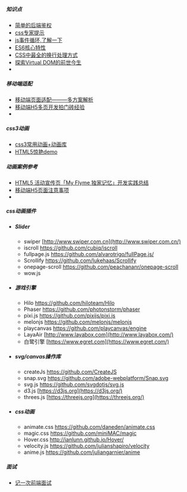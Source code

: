 ##### 知识点

* [简单的后端鉴权](https://bengbu-yuezhang.github.io/2018/05/19/Authentication)
* [css专家提示](https://juejin.im/post/5aff9631f265da0b814bcfd9)
* [js事件循环,了解一下](https://juejin.im/post/5ae292246fb9a07ac76e8900)
* [ES6核心特性](https://juejin.im/post/5b037b536fb9a07aa9260b39)
* [CSS中最全的换行处理方式](http://www.w3cplus.com/css/where-lines-break-is-complicated-heres-all-the-related-css-and-html.html)
* [探索Virtual DOM的前世今生](https://juejin.im/post/5b0638a9f265da0db53bbb6d)
* 





##### 移动端适配

* [移动端页面适配———多方案解析](https://www.jianshu.com/p/3b45aa981e77)
* [移动端H5多页开发拍门砖经验](https://juejin.im/post/5b03b2ee5188254284525e87)
* 



##### css3动画

* [css3常用动画+动画库](https://www.cnblogs.com/starof/p/4968769.html)
* [HTML5惊艳demo](https://www.zhihu.com/question/24398907)



##### 动画案例参考

* [HTML5 活动宣传页「My Flyme 独家记忆」开发实践总结](https://lzw.me/a/h5-myflyme.html)
* [移动端H5页面注意事项](https://www.jianshu.com/p/e95824e8fe13)
* 





##### css动画插件

* ##### Slider

  * swiper [http://www.swiper.com.cn](http://www.swiper.com.cn/)
  * iscroll <https://github.com/cubiq/iscroll>
  * fullpage.js <https://github.com/alvarotrigo/fullPage.js/>
  * Scrollify <https://github.com/lukehaas/Scrollify>
  * onepage-scroll <https://github.com/peachananr/onepage-scroll>
  * wow.js

* ##### 游戏引擎

  * Hilo <https://github.com/hiloteam/Hilo>
  * Phaser <https://github.com/photonstorm/phaser>
  * pixi.js <https://github.com/pixijs/pixi.js>
  * melonjs <https://github.com/melonjs/melonjs>
  * playcanvas <https://github.com/playcanvas/engine>
  * LayaAir [http://www.layabox.com](http://www.layabox.com/)
  * 白鹭引擎 [https://www.egret.com](https://www.egret.com/)

* ##### svg/canvas操作库

  * createJs <https://github.com/CreateJS>
  * snap.svg <https://github.com/adobe-webplatform/Snap.svg>
  * svg.js <https://github.com/svgdotjs/svg.js>
  * d3.js [https://d3js.org](https://d3js.org/)
  * threes.js [https://threejs.org](https://threejs.org/)

* ##### css动画

  * animate.css <https://github.com/daneden/animate.css>
  * magic.css <https://github.com/miniMAC/magic>
  * Hover.css <http://ianlunn.github.io/Hover/>
  * velocity.js <https://github.com/julianshapiro/velocity>
  * anime.js <https://github.com/juliangarnier/anime>



##### 面试

* [记一次前端面试](https://juejin.im/post/5b003f766fb9a07a9f01d159)